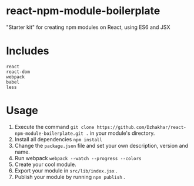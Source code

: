 # react-npm-module-boilerplate
"Starter kit" for creating npm modules on React, using ES6 and JSX

# Includes

```
react 
react-dom 
webpack 
babel 
less
```

# Usage
1. Execute the command ```git clone https://github.com/Dzhakhar/react-npm-module-boilerplate.git .``` in your module's directory.
2. Install all dependencies ```npm install```
3. Change the ```package.json``` file and set your own description, version and name.
4. Run webpack ``` webpack --watch --progress --colors ```
5. Create your cool module.
6. Export your module in ``` src/lib/index.jsx ``` .
7. Publish your module by running ```npm publish``` .
